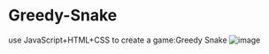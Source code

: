 # Greedy-Snake
use JavaScript+HTML+CSS to create a game:Greedy Snake
![image](https://note.youdao.com/yws/api/personal/file/E597392EEFF24AC0B8D8D99A960AA756?method=download&shareKey=0a753259066fd02bf87d863eb3fbc59f)
